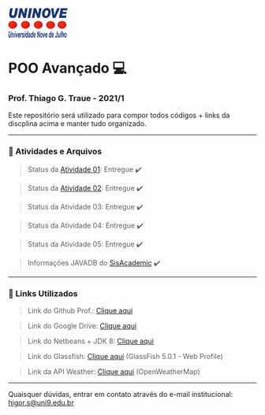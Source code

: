 <img src="https://github.com/HigorRoc/ImagensUtilizadas/blob/main/logos/LogoUninove.png" width="120" height="60">

# POO Avançado :computer:
###  Prof. Thiago G. Traue - 2021/1

Este repositório será utilizado para compor todos códigos + links da discplina acima e manter tudo organizado.

---

### :pushpin: Atividades e Arquivos
> Status da [Atividade 01](https://docs.google.com/forms/d/e/1FAIpQLSfdbcqTFhJXktfenVnjVm9UoOb4TtGbk5jOUV3pUjtWi3igvQ/alreadyresponded): Entregue :heavy_check_mark:

> Status da [Atividade 02](https://docs.google.com/forms/u/3/d/e/1FAIpQLSfRz3tZYdvuUov4SPI_0qjn8BSFJBo6HnxvwqQeyZ3Cq7ObCw/alreadyresponded?usp=send_form): Entregue :heavy_check_mark:

> Status da Atividade 03: Entregue :heavy_check_mark:

> Status da Atividade 04: Entregue :heavy_check_mark:

> Status da Atividade 05: Entregue :heavy_check_mark:

> Informações JAVADB do [SisAcademic](https://github.com/HigorRoc/Uninove_2021.1_POO/blob/master/.arquivosPOO/DBSisAcademic.sql) :heavy_check_mark:

---

### :pushpin: Links Utilizados
> Link do Github Prof.: [Clique aqui](https://github.com/traue/Uninove-2021-1)

> Link do Google Drive: [Clique aqui](https://drive.google.com/drive/folders/1Lgc-u5NE71tlMdQIy3h_phJqhrZVQtvd?usp=sharing)

> Link do Netbeans + JDK 8: [Clique aqui](https://www.oracle.com/technetwork/pt/java/javase/downloads/jdk-netbeans-jsp-3413153-ptb.htm)

> Link do Glassfish: [Clique aqui](https://javaee.github.io/glassfish/download) (GlassFish 5.0.1 - Web Profile)
 
> Link da API Weather: [Clique aqui](https://openweathermap.org/api) (OpenWeatherMap) 

---

Quaisquer dúvidas, entrar em contato através do e-mail institucional: 
higor.s@uni9.edu.br
